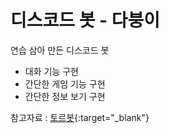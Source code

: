 # 디스코드 봇 - 다붕이

연습 삼아 만든 디스코드 봇
- 대화 기능 구현
- 간단한 게임 기능 구현
- 간단한 정보 보기 구현

참고자료 : [토르봇](https://git.trashcan97.com/moonphase97/discordtohru){:target="_blank"}